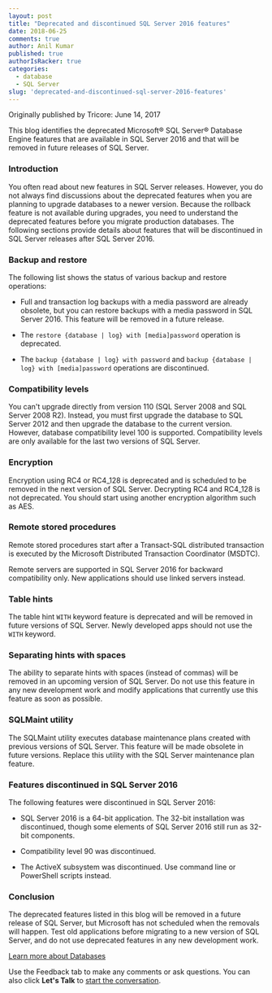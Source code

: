 ```yaml
---
layout: post
title: "Deprecated and discontinued SQL Server 2016 features"
date: 2018-06-25
comments: true
author: Anil Kumar
published: true
authorIsRacker: true
categories:
  - database
  - SQL Server
slug: 'deprecated-and-discontinued-sql-server-2016-features' 
---
```


Originally published by Tricore: June 14, 2017

This blog identifies the deprecated Microsoft&reg; SQL Server&reg; Database Engine
features that are available in SQL Server 2016 and that will be removed in future
releases of SQL Server.

<!--more-->

### Introduction

You often read about new features in SQL Server releases. However, you do not
always find discussions about the deprecated features when you are planning
to upgrade databases to a newer version. Because the rollback feature is not
available during upgrades, you need to understand the deprecated features
before you migrate production databases. The following sections provide details
about features that will be discontinued in SQL Server releases after SQL Server
2016.

### Backup and restore

The following list shows the status of various backup and restore operations:

- Full and transaction log backups with a media password are already obsolete,
  but you can restore backups with a media password in SQL Server 2016. This
  feature will be removed in a future release.

- The ``restore {database | log} with [media]password`` operation is deprecated.

- The ``backup {database | log} with password`` and
  ``backup {database | log} with [media]password`` operations are discontinued.

### Compatibility levels

You can't upgrade directly from version 110 (SQL Server 2008 and SQL Server 2008
R2). Instead, you must first upgrade the database to SQL Server 2012 and then
upgrade the database to the current version. However, database compatibility
level 100 is supported. Compatibility levels are only available for the last
two versions of SQL Server.

### Encryption

Encryption using RC4 or RC4\_128 is deprecated and is scheduled to be removed
in the next version of SQL Server. Decrypting RC4 and RC4\_128 is not
deprecated. You should start using another encryption algorithm such as AES.

### Remote stored procedures

Remote stored procedures start after a Transact-SQL distributed transaction is
executed by the Microsoft Distributed Transaction Coordinator (MSDTC).

Remote servers are supported in SQL Server 2016 for backward compatibility only.
New applications should use linked servers instead.

### Table hints

The table hint ``WITH`` keyword feature is deprecated and will be removed in
future versions of SQL Server. Newly developed apps should not use the ``WITH``
keyword.

### Separating hints with spaces

The ability to separate hints with spaces (instead of commas) will be removed
in an upcoming version of SQL Server. Do not use this feature in any new
development work and modify applications that currently use this feature as soon
as possible.

### SQLMaint utility

The SQLMaint utility executes database maintenance plans created with previous
versions of SQL Server. This feature will be made obsolete in future versions.
Replace this utility with the SQL Server maintenance plan feature.

### Features discontinued in SQL Server 2016

The following features were discontinued in SQL Server 2016:

-  SQL Server 2016 is a 64-bit application. The 32-bit installation was
   discontinued, though some elements of SQL Server 2016 still run as 32-bit
   components.

-  Compatibility level 90 was discontinued.

-  The ActiveX subsystem was discontinued. Use command line or PowerShell
   scripts instead.

### Conclusion

The deprecated features listed in this blog will be removed in a future release
of SQL Server, but Microsoft has not scheduled when the removals will happen.
Test old applications before migrating to a new version of SQL Server, and
do not use deprecated features in any new development work.

<a class="cta purple" id="cta" href="https://www.rackspace.com/dba-services">Learn more about Databases</a>

Use the Feedback tab to make any comments or ask questions. You can also click
**Let's Talk** to [start the conversation](https://www.rackspace.com/).
